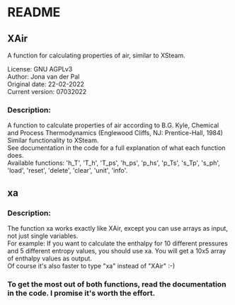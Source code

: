 # README
## XAir
A function for calculating properties of air, similar to XSteam.  

License: GNU AGPLv3  
Author: Jona van der Pal  
Original date: 22-02-2022  
Current version: 07032022  
### Description:  
A function to calculate properties of air according to B.G. Kyle, Chemical and Process
Thermodynamics (Englewood Cliffs, NJ: Prentice-Hall, 1984)  
Similar functionality to XSteam.  
See documentation in the code for a full explanation of what each
function does.  
Available functions: 'h_T', 'T_h', 'T_ps', 'h_ps', 'p_hs', 'p_Ts', 's_Tp', 's_ph', 'load',
'reset', 'delete', 'clear', 'unit', 'info'.

## xa
### Description:
The function xa works exactly like XAir, except you can use arrays as input, not just single variables.  
For example: If you want to calculate the enthalpy for 10 different pressures and 5 different entropy values, you should use xa. You will get a 10x5 array of enthalpy values as output.  
Of course it's also faster to type "xa" instead of "XAir" :-)  

### To get the most out of both functions, read the documentation in the code. I promise it's worth the effort.

